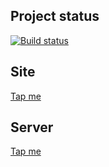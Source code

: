 ## Project status
[![Build status](https://ci.appveyor.com/api/projects/status/xpv1jx6pgicjc3fo?svg=true)](https://ci.appveyor.com/project/xenianick/ahj-homework-11-2)

## Site
[Tap me](https://xenianick.github.io/ahj-homework_11.2/)

## Server
[Tap me](https://ahj-homework-11-2.herokuapp.com/)